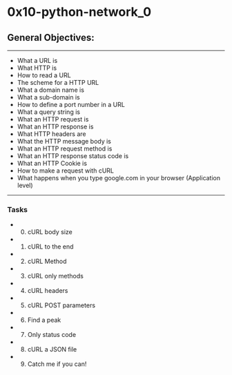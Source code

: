 # 0x10-python-network_0
## General Objectives:
___
* What a URL is
* What HTTP is
* How to read a URL
* The scheme for a HTTP URL
* What a domain name is
* What a sub-domain is
* How to define a port number in a URL
* What a query string is
* What an HTTP request is
* What an HTTP response is
* What HTTP headers are
* What the HTTP message body is
* What an HTTP request method is
* What an HTTP response status code is
* What an HTTP Cookie is
* How to make a request with cURL
* What happens when you type google.com in your browser (Application level)
***
### Tasks
- 0. cURL body size
- 1. cURL to the end
- 2. cURL Method
- 3. cURL only methods
- 4. cURL headers
- 5. cURL POST parameters
- 6. Find a peak
- 7. Only status code
- 8. cURL a JSON file
- 9. Catch me if you can!

